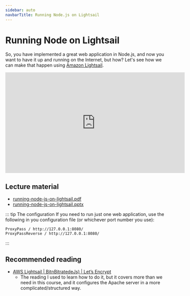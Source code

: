 ```yaml
---
sidebar: auto
navbarTitle: Running Node.js on Lightsail
---
```


# Running Node on Lightsail
So, you have implemented a great web application in Node.js, and now you want to have it up and running on the Internet, but how? Let's see how we can make that happen using [Amazon Lightsail](https://aws.amazon.com/lightsail/).

<iframe width="560" height="314" src="https://www.youtube.com/embed/2ovu_lYLN9w" frameborder="0" allow="accelerometer; autoplay; encrypted-media; gyroscope; picture-in-picture" allowfullscreen></iframe>

## Lecture material
* [running-node-js-on-lightsail.pdf](running-node-js-on-lightsail.pdf)
* [running-node-js-on-lightsail.pptx](running-node-js-on-lightsail.pptx)

::: tip The configuration
If you need to run just one web application, use the following in you configuration file (or whichever port number you use):

```
ProxyPass / http://127.0.0.1:8080/
ProxyPassReverse / http://127.0.0.1:8080/
```
:::

## Recommended reading


* [AWS Lightsail | BitnBitratedeJs) | Let’s Encrypt](https://medium.com/@sharmasha2nk/aws-lightsail-bitnami-nodejs-letsencrypt-cf653573b8a1)
    * The reading I used to learn how to do it, but it covers more than we need in this course, and it configures the Apache server in a more complicated/structured way.
